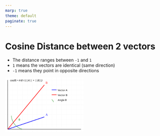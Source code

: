 ```yaml
---
marp: true
theme: default
paginate: true
---
```


# Cosine Distance between 2 vectors

- The distance ranges between `-1` and `1`
- `1` means the vectors are identical (same direction)
- `-1` means they point in opposite directions

<img src="imgs/cosine.svg" width="50%" height="50%">










